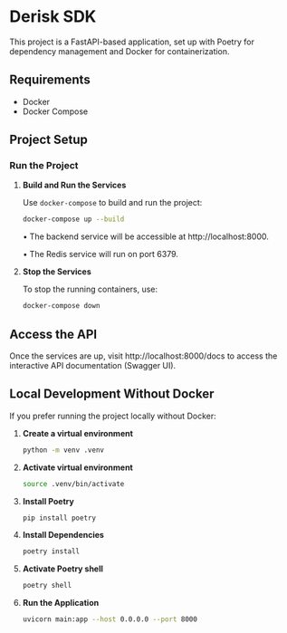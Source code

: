 # Derisk SDK

This project is a FastAPI-based application, set up with Poetry for dependency management and Docker for containerization.

## Requirements

- Docker
- Docker Compose

## Project Setup

### Run the Project

1. **Build and Run the Services**

   Use `docker-compose` to build and run the project:

   ```bash
   docker-compose up --build
   ```

   • The backend service will be accessible at http://localhost:8000.

   • The Redis service will run on port 6379.

2. **Stop the Services**

   To stop the running containers, use:

   ```bash
   docker-compose down
   ```

## Access the API

Once the services are up, visit http://localhost:8000/docs to access the interactive API documentation (Swagger UI).

## Local Development Without Docker

If you prefer running the project locally without Docker:

1. **Create a virtual environment**

   ```bash
   python -m venv .venv
   ```

2. **Activate virtual environment**

   ```bash
   source .venv/bin/activate
   ```

3. **Install Poetry**

   ```bash
   pip install poetry
   ```

4. **Install Dependencies**

   ```bash
   poetry install
   ```

5. **Activate Poetry shell**

   ```bash
   poetry shell
   ```

6. **Run the Application**

   ```bash
   uvicorn main:app --host 0.0.0.0 --port 8000
   ```
